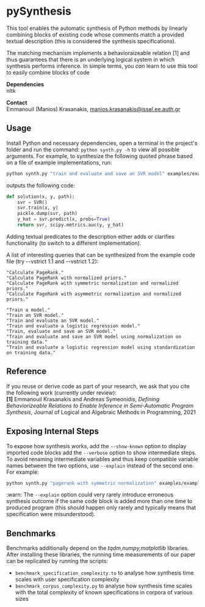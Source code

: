 # pySynthesis
This tool enables the automatic synthesis of Python methods by linearly 
combining blocks of existing code whose comments match a provided textual
description (this is considered the synthesis specifications).

The matching mechanism implements a behavioraizeable relation [1] and thus
guarantees that there is an underlying logical system in which synthesis
performs inference. In simple terms, you *can* learn to use this tool to 
easily combine blocks of code

**Dependencies**
<br/>
nltk

**Contact**
<br/>
Emmanouil (Manios) Krasanakis, manios.krasanakis@issel.ee.auth.gr

## Usage
Install Python and necessary dependencies, open a terminal
in the project's folder and run the command:
`python synth.py -h` to view all possible arguments.
For example, to synthesize the following quoted phrase
based on a file of example implementations, run:
```bash
python synth.py "train and evaluate and save an SVR model" examples/example.py
```
outputs the following code:
```python
def solution(x, y, path):
    svr = SVR()
    svr.train(x, y)
    pickle.dump(svr, path)
    y_hat = svr.predict(x, probs=True)
    return svr, scipy.metrics.auc(y, y_hat)
```
Adding textual predicates to the description either adds
or clarifies functionality (to switch to a different implementation).

A list of interesting queries that can be synthesized 
from the example code file (try --vstrict 1.1 and --vstrict 1.2):
```
"Calculate PageRank."
"Calculate PageRank with normalized priors."
"Calculate PageRank with symmetric normalization and normalized priors."
"Calculate PageRank with asymmetric normalization and normalized priors."

"Train a model."
"Train an SVR model."
"Train and evaluate an SVR model."
"Train and evaluate a logistic regression model."
"Train, evaluate and save an SVR model."
"Train and evaluate and save an SVR model using normalization on training data."
"Train and evaluate a logistic regression model using standardization on training data."
```

## Reference
If you reuse or derive code as part of your research, we ask that you cite the following work 
(currently under review):
<br/>
**[1]** Emmanouil Krasanakis and Andreas Symeonidis,
*Defining Behaviorizeable Relations to Enable Inference in Semi-Automatic Program Synthesis*,
Journal of Logical and Algebraic Methods in Programming, 2021

## Exposing Internal Steps
To expose how synthesis works, add the `--show-known` option to display imported code blocks
add the `--verbose` option to show intermediate steps. To avoid renaming intermediate variables
and thus keep compatible variable names between the two options, use `--explain` instead of the
second one. For example: 
```bash
python synth.py "pagerank with symmetric normalization" examples/example.py --explain --show-known
```

:warn: The `--explain` option could very rarely introduce erroneous synthesis
outcome if the same code block is added more than one time to produced program
(this should happen only rarely and typically means that specification were
misunderstood).

## Benchmarks
Benchmarks additionally depend on the *tqdm,numpy,matplotlib* libraries.
After installing these libraries, the running time measurements of our 
paper can be replicated by running the scripts:
- `benchmark_specification_complexity.to`
to analyse how synthesis time scales with user specification complexity
- `benchmark_corpus_complexity.py` 
to analyse how synthesis time scales with the total complexity of known specifications
in corpora of various sizes